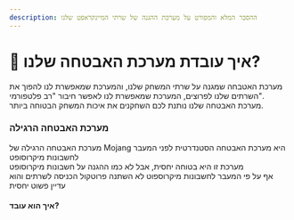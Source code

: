 ```yaml
---
description: ההסבר המלא והמפורט על מערכת ההגנה של שרתי המיינקראפט שלנו
---
```


# 🔑 איך עובדת מערכת האבטחה שלנו?

מערכת האטבחה שמגנה על שרתי המשחק שלנו, והמערכת שמאפשרת לנו להפוך את השרתים שלנו לפרוצים, המערכת שמאפשרת לנו לאפשר חיבור "רב פלטפורמי".\
&#x20;מערכת האבטחה שלנו נותנת לכם השחקנים את איכות המשחק הבטוחה ביותר.

### מערכת האבטחה הרגילה

מערכת האבטחה הרגילה של Mojang היא מערכת האבטחה הסטנדרטית לפני המעבר לחשבונות מיקרוסופט\
מערכת זו היא בטוחה יחסית, אבל לא כמו ההגנה על חשבונות מיקרוסופט\
אף על פי המעבר לחשבונות מיקרוספוט לא השתנה פרוטקול הכניסה לשרתים והוא עדיין פשוט יחסית

#### איך הוא עובד?

